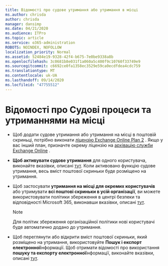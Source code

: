 ```yaml
---
title: Відомості про судове утримання або утримання в місці
ms.author: chrisda
author: chrisda
manager: dansimp
ms.date: 04/21/2020
ms.audience: ITPro
ms.topic: article
ms.service: o365-administration
ROBOTS: NOINDEX, NOFOLLOW
localization_priority: Normal
ms.assetid: 52484e19-9328-42f4-b675-7e0be9338a8b
ms.openlocfilehash: 3c0681b8e031f1a060a5c400f9c10760f33749e9
ms.sourcegitcommit: c6692ce0fa1358ec3529e59ca0ecdfdea4cdc759
ms.translationtype: MT
ms.contentlocale: uk-UA
ms.lasthandoff: 09/14/2020
ms.locfileid: "47755512"
---
```

# <a name="about-litigation-holds-and-in-place-holds"></a>Відомості про Судові процеси та утриманнями на місці

- Щоб додати судове утримання або утримання на місці в поштовій скриньці, потрібно виконати [ліцензію Exchange Online Plan 2](https://docs.microsoft.com/office365/servicedescriptions/office-365-platform-service-description/office-365-plan-options) . Якщо у вас інший план, призначте окрему ліцензію на [архівацію служби Exchange Online](https://docs.microsoft.com/office365/servicedescriptions/exchange-online-archiving-service-description/exchange-online-archiving-service-description) . 
    
- **Щоб активувати судове утримання** для одного користувача, виконайте вказівки, описані [тут](https://docs.microsoft.com/office365/SecurityCompliance/place-a-mailbox-on-litigation-hold). Коли активовано функцію судове утримання, весь вміст поштової скриньки буде розміщено на утримання.
    
- Щоб застосувати **утримання на місці для окремих користувачів** або утримувати **всі поштові скриньки в усій організації**, ви можете використовувати політики збереження в центрі безпеки та відповідності Microsoft 365, виконавши вказівки, описані [тут]( https://docs.microsoft.com/microsoft-365/compliance/retention-policies).
    
    > [!NOTE]
    > Для політик збереження організаційної політики нові користувачі буде автоматично додано до утримання. 
  
- Щоб переглянути або відкрити вміст поштової скриньки, який розміщено на утримання, використовуйте **Пошук і експорт електронної**інформації. Щоб отримати відомості про використання **пошуку та експорту електронної**інформації, виконайте вказівки, описані [тут](https://docs.microsoft.com/microsoft-365/compliance/export-search-results).
    

